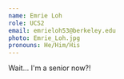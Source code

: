 ```yaml
---
name: Emrie Loh
role: UCS2
email: emrieloh53@berkeley.edu
photo: Emrie_Loh.jpg
pronouns: He/Him/His
---
```

Wait... I'm a senior now?!